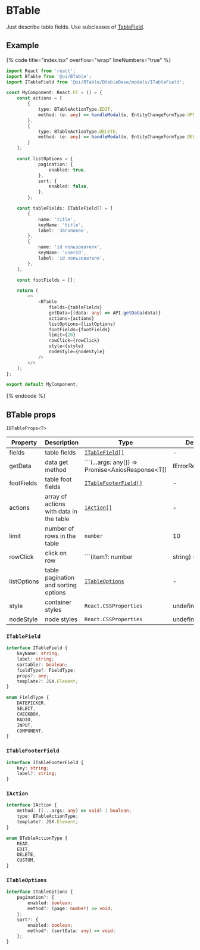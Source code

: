 # BTable
Just describe table fields. Use subclasses of [TableField](https://github.com/kelian9/profiteam-react-boilerplate/blob/main/src/components/ui/BTable/BTableBase/models/ITableField.ts).

## Example

{% code title="index.tsx" overflow="wrap" lineNumbers="true" %}

```typescript
import React from 'react';
import BTable from '@ui/BTable';
import ITableField from '@ui/BTable/BtableBase/models/ITableField';

const MyComponent: React.FC = () = {
	const actions = [
		{
			type: BTableActionType.EDIT,
			method: (e: any) => handleModal(e, EntityChangeFormType.UPDATE),	
		},
		{
			type: BTableActionType.DELETE,
			method: (e: any) => handleModal(e, EntityChangeFormType.DELETE),
		}
	];

	const listOptions = {
			pagination: {
				enabled: true,
			},
			sort: {
				enabled: false,
			},
		};

	const tableFields: ITableField[] = [
		{
			name: 'title',
			keyName: 'title',
			label: 'Заголовок',
		},
		{
			name: 'id пользователя',
			keyName: 'userId',
			label: 'id пользователя',
		},
	];

	const footFields = [];

	return (
		<>
			<BTable
				fields={tableFields}
				getData={(data: any) => API.getData(data)}
				actions={actions}
				listOptions={listOptions}
				footFields={footFields}
				limit={20}
				rowClick={rowClick}
				style={style}
				nodeStyle={nodeStyle}
			/>
		</>
	);
};

export default MyComponent;
```
{% endcode %}

## BTable props

`IBTableProps<T>`

Property           | Description                                 | Type                  | Default
------------------ | ------------------------------------------- | --------------------- | -------------------
fields              | table fields  | [```ITableField[]```](#itablefield)          | -
getData                 | data get method | ```(...args: any[]) => Promise<AxiosResponse<T[] | IErrorResponse> | T[]>```          | -
footFields                 | table foot fields | [```ITableFooterField[]```](#itablefooterfield)            | -
actions              | array of actions with data in the table  |[ ```IAction[]```](#iaction)         | -
limit               | number of rows in the table  | ```number```          | 10
rowClick            |click on row  | ```(item?: number | string) => void``` | -
listOptions        | table pagination and sorting options  | [``` ITableOptions ```](#itableoptions)           | -
style              | container styles  | ```React.CSSProperties```          | undefined
nodeStyle              | node styles  | ```React.CSSProperties```          | undefined

### `ITableField`

```typescript
interface ITableField {
	keyName: string;
	label: string;
	sortable?: boolean;
	fieldType?: FieldType;
	props?: any;
	template?: JSX.Element;
}

enum FieldType {
	DATEPICKER,
	SELECT,
	CHECKBOX,
	RADIO,
	INPUT,
	COMPONENT,
}
```

### `ITableFooterField`

```typescript
interface ITableFooterField {
	key: string;
	label?: string;
}
```

### `IAction`

```typescript
interface IAction {
	method: ((...args: any) => void) | boolean;
	type: BTableActionType;
	template?: JSX.Element;
}

enum BTableActionType {
	READ,
	EDIT,
	DELETE,
	CUSTOM,
}
```

### `ITableOptions`

```typescript
interface ITableOptions {
	pagination?: {
		enabled: boolean;
		method?: (page: number) => void;
	};
	sort?: {
		enabled: boolean;
		method?: (sortData: any) => void;
	};
}
```

